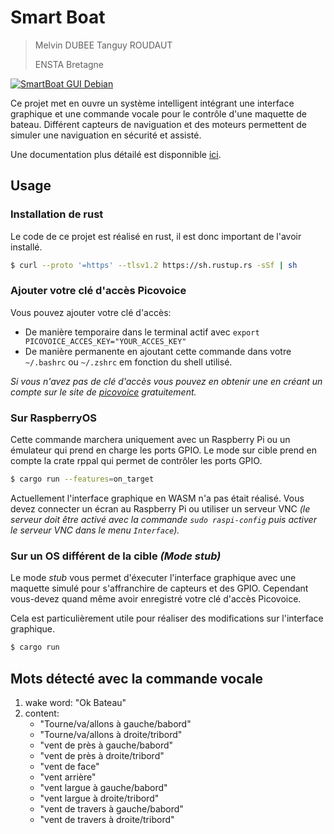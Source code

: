 # Smart Boat 

> Melvin DUBEE
> Tanguy ROUDAUT
> 
> ENSTA Bretagne

[![SmartBoat GUI Debian](https://github.com/tanguy-rdt/depot-smart-boat/actions/workflows/smart-boat_debian.yml/badge.svg)](https://github.com/tanguy-rdt/depot-smart-boat/actions/workflows/smart-boat_debian.yml)

Ce projet met en ouvre un système intelligent intégrant une interface graphique et une commande vocale pour le contrôle d'une maquette de bateau. Différent capteurs de naviguation et des moteurs permettent de simuler une naviguation en sécurité et assisté.

Une documentation plus détailé est disponnible [ici](https://tanguy-rdt.github.io/depot-smart-boat/).


## Usage 

### Installation de rust

Le code de ce projet est réalisé en rust, il est donc important de l'avoir installé.

```bash
$ curl --proto '=https' --tlsv1.2 https://sh.rustup.rs -sSf | sh
```

### Ajouter votre clé d'accès Picovoice

Vous pouvez ajouter votre clé d'accès:
- De manière temporaire dans le terminal actif avec `export PICOVOICE_ACCES_KEY="YOUR_ACCES_KEY"`
- De manière permanente en ajoutant cette commande dans votre `~/.bashrc` ou `~/.zshrc` em fonction du shell utilisé.

_Si vous n'avez pas de clé d'accès vous pouvez en obtenir une en créant un compte sur le site de [picovoice](https://console.picovoice.ai/login) gratuitement._



### Sur RaspberryOS

Cette commande marchera uniquement avec un Raspberry Pi ou un émulateur qui prend en charge les ports GPIO. Le mode sur cible prend en compte la crate rppal qui permet de contrôler les ports GPIO.

```bash
$ cargo run --features=on_target
```

Actuellement l'interface graphique en WASM n'a pas était réalisé. Vous devez connecter un écran au Raspberry Pi ou utiliser un serveur VNC _(le serveur doit être activé avec la commande `sudo raspi-config` puis activer le serveur VNC dans le menu `Interface`)._


### Sur un OS différent de la cible _(Mode stub)_

Le mode _stub_ vous permet d'éxecuter l'interface graphique avec une maquette simulé pour s'affranchire de capteurs et des GPIO. Cependant vous-devez quand même avoir enregistré votre clé d'accès Picovoice. 

Cela est particulièrement utile pour réaliser des modifications sur l'interface graphique.

```bash
$ cargo run 
```

## Mots détecté avec la commande vocale

1. wake word: "Ok Bateau"
2. content:
    - "Tourne/va/allons à gauche/babord"
    - "Tourne/va/allons à droite/tribord"
    - "vent de près à gauche/babord"
    - "vent de près à droite/tribord"
    - "vent de face"
    - "vent arrière" 
    - "vent largue à gauche/babord"
    - "vent largue à droite/tribord"
    - "vent de travers à gauche/babord"
    - "vent de travers à droite/tribord"

